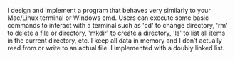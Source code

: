 I design and implement a program that behaves very similarly to your Mac/Linux terminal or Windows cmd.
Users can execute some basic commands to interact with a terminal such as 'cd' to change directory, 'rm' to delete a file or directory, 'mkdir' to create a directory, 'ls' to list all items in the current directory, etc.
I keep all data in memory and I don’t actually read from or write to an actual file. 
I implemented with a doubly linked list. 
